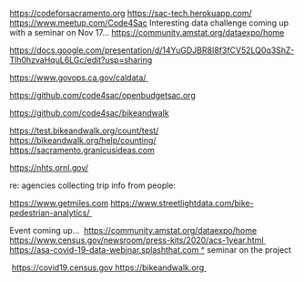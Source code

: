 

https://codeforsacramento.org
https://sac-tech.herokuapp.com/
https://www.meetup.com/Code4Sac
Interesting data challenge coming up with a seminar on Nov 17… 
https://community.amstat.org/dataexpo/home

https://docs.google.com/presentation/d/14YuGDJBR8I8f3fCV52LQ0q3ShZ-Tlh0hzvaHquL6LGc/edit?usp=sharing

https://www.govops.ca.gov/caldata/ 

https://github.com/code4sac/openbudgetsac.org

https://github.com/code4sac/bikeandwalk

https://test.bikeandwalk.org/count/test/
https://bikeandwalk.org/help/counting/
https://sacramento.granicusideas.com

https://nhts.ornl.gov/

re: agencies collecting trip info from people:

https://www.getmiles.com
https://www.streetlightdata.com/bike-pedestrian-analytics/ 

Event coming up...
 https://community.amstat.org/dataexpo/home
 https://www.census.gov/newsroom/press-kits/2020/acs-1year.html 
 https://asa-covid-19-data-webinar.splashthat.com ^ seminar on the project 

 https://covid19.census.gov https://bikeandwalk.org 
